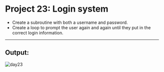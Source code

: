 # Project 23: Login system

- Create a subroutine with both a username and password.
- Create a loop to prompt the user again and again until they put in the correct login information.

---

## Output:
![day23](https://github.com/user-attachments/assets/8e6b2373-da8f-48d0-ab37-c7a11b5a86a9)
